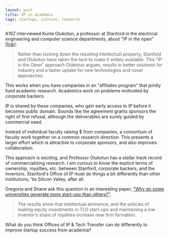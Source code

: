 ```yaml
---
layout: post
title: IP in academia
tags: startups, culture, research
---
```


A16Z interviewed Kunle Olukotun, a professor at Stanford in the electrical engineering and computer science departments, about "IP in the open" [[link]](http://a16z.com/2014/10/23/intellectual-property-in-the-open/):

> Rather than locking down the resulting intellectual property, Stanford and Olukotun have taken the tack to make it widely available. This “IP in the Open” approach Olukotun argues, results in better solutions for industry and a faster uptake for new technologies and novel approaches.

This works when you have companies in an "affiliates program" that jointly fund academic research. Academics work on problems motivated by corporate backers.

IP is shared by these companies, who gain early access to IP before it becomes public domain. Sounds like the agreement grants sponsors the right of first refusal, although the deliverables are surely guided by commercial need.

Instead of individual faculty raising $ from companies, a consortium of faculty work together on a common research direction. This presents a larger effort which is attractive to corporate sponsors, and also improves collaboration.

This approach is exciting, and Professor Olukotun has a stellar track record of commercializing research. I am curious to know the explicit terms of ownership, royalties, etc. between Stanford, corporate backers, and the inventors. Stanford's Office of IP must do things a bit differently than other institutions; 'tis Silicon Valley, after all.

Gregoria and Shane ask this question in an interesting paper, ["Why do some universities generate more start-ups than others?"](http://iis-db.stanford.edu/evnts/4097/SShane_Why_More_Start-Ups.pdf).

> The results show that intellectual eminence, and the policies of making equity investments in TLO start-ups and maintaining a low inventor’s share of royalties increase new firm formation.

What do you think Offices of IP & Tech Transfer can do differently to improve startup success from academia?
